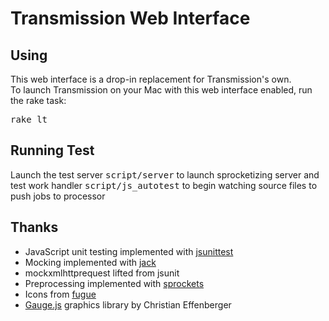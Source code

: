 # Transmission Web Interface

## Using
This web interface is a drop-in replacement for Transmission's own.<br />
To launch Transmission on your Mac with this web interface enabled,
run the rake task:

  <tt>rake lt</tt>

## Running Test
Launch the test server
  <tt>script/server</tt> to launch sprocketizing server and test work handler
  <tt>script/js_autotest</tt> to begin watching source files to push jobs to processor


## Thanks
* JavaScript unit testing implemented with [jsunittest](http://jsunittest.com/)
* Mocking implemented with [jack](http://boss.bekk.no/display/BOSS/Jack)
* mockxmlhttprequest lifted from jsunit
* Preprocessing implemented with [sprockets](http://www.getsprockets.org)
* Icons from [fugue](http://www.pinvoke.com/)
* [Gauge.js](http://www.netzgesta.de/gauge/) graphics library by Christian Effenberger
